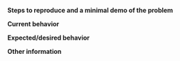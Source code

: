 **Steps to reproduce and a minimal demo of the problem**


**Current behavior**


**Expected/desired behavior**


**Other information**


